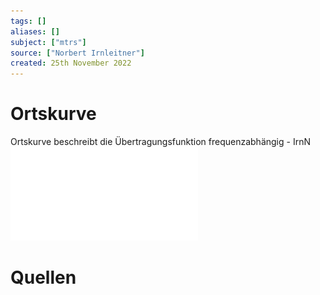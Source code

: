 ```yaml
---
tags: []
aliases: []
subject: ["mtrs"]
source: ["Norbert Irnleitner"]
created: 25th November 2022
---
```


# Ortskurve

Ortskurve beschreibt die Übertragungsfunktion frequenzabhängig - IrnN  
![05_Ortskurven](../Messtechnik/assets/Systemtheorie-Skript-Scans/05_Ortskurven.pdf)

# Quellen